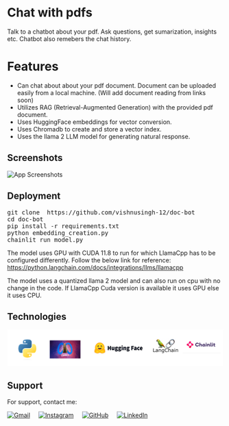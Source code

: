 # Chat with pdfs

Talk to a chatbot about your pdf. Ask questions, get sumarization, insights etc. Chatbot also remebers the chat history.

# Features

- Can chat about about your pdf document. Document can be uploaded easily from a local machine. (Will add document reading from links soon)
- Utilizes RAG (Retrieval-Augmented Generation) with the provided pdf document.
- Uses HuggingFace embeddings for vector conversion.
- Uses Chromadb to create and store a vector index.
- Uses the llama 2 LLM model for generating natural response.

## Screenshots

![App Screenshots](https://github.com/vishnusingh-12/chat-wtih-pdf/blob/main/readme/cbot1.PNG)




## Deployment
<pre>git clone  https://github.com/vishnusingh-12/doc-bot
cd doc-bot
pip install -r requirements.txt
python embedding_creation.py
chainlit run model.py </pre>

The model uses GPU with CUDA 11.8 to run for which LlamaCpp has to be configured differently. Follow the below link for reference:
https://python.langchain.com/docs/integrations/llms/llamacpp

The model uses a quantized llama 2 model and can also run on cpu with no change in the code. If LlamaCpp Cuda version is available it uses GPU else it uses CPU. 


## Technologies
<img src="https://github.com/vishnusingh-12/doc-bot/blob/main/readme/docbot.PNG">

## Support

For support, contact me:

[<img src="https://img.icons8.com/color/48/000000/gmail.png" alt="Gmail" width="30" height="30">](mailto:vishnusingh1995@gmail.com)
&nbsp;&nbsp;&nbsp;
[<img src="https://img.icons8.com/color/48/000000/instagram-new.png" alt="Instagram" width="30" height="30">](https://www.instagram.com/vishnusingh12/)
&nbsp;&nbsp;&nbsp;
[<img src="https://img.icons8.com/ios-filled/50/000000/github.png" alt="GitHub" width="30" height="30">](https://github.com/vishnusingh-12)
&nbsp;&nbsp;&nbsp;
[<img src="https://img.icons8.com/color/48/000000/linkedin.png" alt="LinkedIn" width="30" height="30">](https://www.linkedin.com/in/singh-vishnu)

